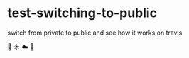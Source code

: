 # test-switching-to-public

switch from private to public and see how it works on travis

:icecream: :sunny: :cloud: :office:
